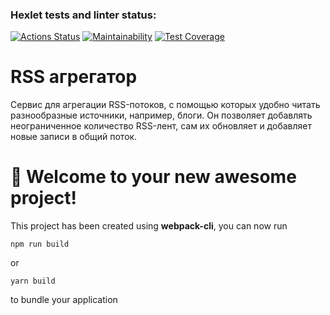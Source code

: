 ### Hexlet tests and linter status:
[![Actions Status](https://github.com/bogdan-ho/frontend-project-lvl3/workflows/hexlet-check/badge.svg)](https://github.com/bogdan-ho/frontend-project-lvl3/actions)
[![Maintainability](https://api.codeclimate.com/v1/badges/9800ba657efd8b3b15b3/maintainability)](https://codeclimate.com/github/bogdan-ho/frontend-project-lvl3/maintainability)
[![Test Coverage](https://api.codeclimate.com/v1/badges/9800ba657efd8b3b15b3/test_coverage)](https://codeclimate.com/github/bogdan-ho/frontend-project-lvl3/test_coverage)

# RSS агрегатор
Cервис для агрегации RSS-потоков, с помощью которых удобно читать разнообразные источники, например, блоги. Он позволяет добавлять неограниченное количество RSS-лент, сам их обновляет и добавляет новые записи в общий поток.

# 🚀 Welcome to your new awesome project!

This project has been created using **webpack-cli**, you can now run

```
npm run build
```

or

```
yarn build
```

to bundle your application


